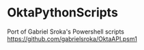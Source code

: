 # OktaPythonScripts

Port of Gabriel Sroka's Powershell scripts
https://github.com/gabrielsroka/OktaAPI.psm1
